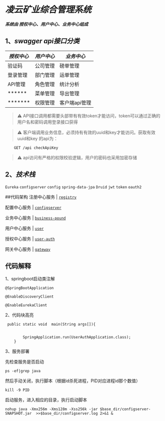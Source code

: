 # *凌云矿业综合管理系统* 
   __*系统由 授权中心、用户中心、业务中心组成*__

## 1、_swagger api接口分类_
 
 ***授权中心***    |  ***用户中心***  | ***业务中心***
 ---------- | -------- | ------  
 验证码      | 公司管理 | 磅单管理 
 登录管理      | 部门管理 | 运单管理 
 API管理      | 角色管理  |统计分析
  ******     |  菜单管理  | 导出管理  
  *******    |  权限管理  | 客户端api管理
 
 > ⚠️ API接口调用都需要头部带有有效token才能访问，token可以通过正确的用户名和密码调用登录接口获得
 
 > ⚠️ 客户端调用业务信息，必须持有有效的uuid和key才能访问。获取有效uuid和key 的api为：
 
        GET /api checkApiKey
 
 > ⚠️ api访问有严格的权限校验逻辑，用户的密码也采用加密存储

## 2、_技术栈_ 

`Eureka` `configserver` `config` `spring-data-jpa` `Druid` `jwt` `token` `oauth2`

##代码架构
注册中心服务      |  [ `registry`  ](registry/)

 配置中心服务    |    [`configserver`](configserver)
 
 业务中心服务    |     [ `business-pound` ](business-pound)
  
 用户中心服务    |   [`user`  ](user) 
  
 授权中心服务    |  [ `user-auth` ](user-auth)
  
 网关中心服务         |   [`gateway`  ](gateway)

## 代码解释
1、springboot启动类注解 

`@SpringBootApplication`

`@EnableDiscoveryClient`

`@EnableEurekaClient`

2、代码块高亮  
```
 public static void  main(String args[]){


        SpringApplication.run(UserAuthApplication.class);
    }
```  
3、服务部署

  先检查服务是否启动
  
  ```
  ps -ef|grep java 
  ```
  
  然后手动关闭，执行脚本（根据id杀死进程，PID对应进程id那个数值）
  ```
  kill -9 PID
  ```
  启动服务，进入相应的目录，执行启动脚本
  
  ```
  nohup java -Xmx256m -Xms128m -Xss256k -jar $base_dir/configserver-SNAPSHOT.jar  >>$base_dir/configserver.log 2>&1 &
  ```
